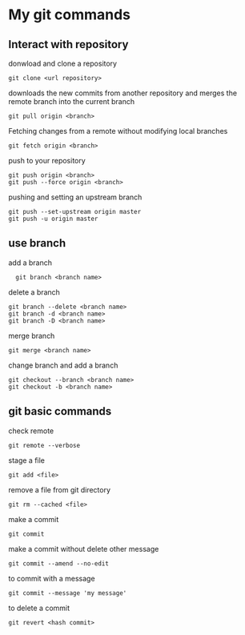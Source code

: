 # My git commands

## Interact with repository

donwload and clone a repository

```git
git clone <url repository>
```

downloads the new commits from another repository and merges the remote branch into the current branch

```git
git pull origin <branch>
```

Fetching changes from a remote without modifying local branches

```git
git fetch origin <branch>
```

push to your repository

```git
git push origin <branch>
git push --force origin <branch>
```

pushing and setting an upstream branch

```git
git push --set-upstream origin master
git push -u origin master
```

## use branch

add a branch

```git
  git branch <branch name>
```

delete a branch

```git
git branch --delete <branch name>
git branch -d <branch name>
git branch -D <branch name>
```

merge branch

```git
git merge <branch name>
```

change branch and add a branch

```git
git checkout --branch <branch name>
git checkout -b <branch name>
```

## git basic commands

check remote

```git
git remote --verbose
```

stage a file

```git
git add <file>
```

remove a file from git directory

```git
git rm --cached <file>
```

make a commit

```git
git commit
```

make a commit without delete other message

```git
git commit --amend --no-edit
```

to commit with a message

```git
git commit --message 'my message'
```

to delete a commit

```git
git revert <hash commit>
```
